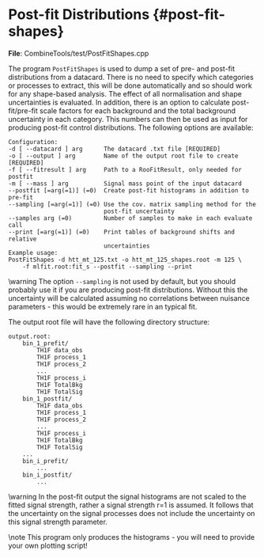 Post-fit Distributions {#post-fit-shapes}
=========================================

**File**: CombineTools/test/PostFitShapes.cpp

The program `PostFitShapes` is used to dump a set of pre- and post-fit distributions from a datacard. There is no need to specify which categories or processes to extract, this will be done automatically and so should work for any shape-based analysis. The effect of all normalisation and shape uncertainties is evaluated. In addition, there is an option to calculate post-fit/pre-fit scale factors for each background and the total background uncertainty in each category. This numbers can then be used as input for producing post-fit control distributions. The following options are available:

    Configuration:
    -d [ --datacard ] arg      The datacard .txt file [REQUIRED]
    -o [ --output ] arg        Name of the output root file to create [REQUIRED]
    -f [ --fitresult ] arg     Path to a RooFitResult, only needed for postfit
    -m [ --mass ] arg          Signal mass point of the input datacard
    --postfit [=arg(=1)] (=0)  Create post-fit histograms in addition to pre-fit
    --sampling [=arg(=1)] (=0) Use the cov. matrix sampling method for the
                               post-fit uncertainty
    --samples arg (=0)         Number of samples to make in each evaluate call
    --print [=arg(=1)] (=0)    Print tables of background shifts and relative
                               uncertainties
    Example usage:
    PostFitShapes -d htt_mt_125.txt -o htt_mt_125_shapes.root -m 125 \
        -f mlfit.root:fit_s --postfit --sampling --print

\warning The option `--sampling` is not used by default, but you should probably use it if you are producing post-fit distributions. Without this the uncertainty will be calculated assuming no correlations between nuisance parameters - this would be extremely rare in an typical fit.

The output root file will have the following directory structure:

    output.root:
        bin_1_prefit/
            TH1F data_obs
            TH1F process_1
            TH1F process_2
            ...
            TH1F process_i
            TH1F TotalBkg
            TH1F TotalSig
        bin_1_postfit/
            TH1F data_obs
            TH1F process_1
            TH1F process_2
            ...
            TH1F process_i
            TH1F TotalBkg
            TH1F TotalSig
        ...
        bin_i_prefit/
            ...
        bin_i_postfit/
            ...

\warning In the post-fit output the signal histograms are not scaled to the fitted signal strength, rather a signal strength r=1 is assumed. It follows that the uncertainty on the signal processes does not include the uncertainty on this signal strength parameter.

\note This program only produces the histograms - you will need to provide your own plotting script!



